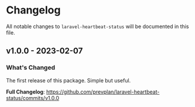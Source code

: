 # Changelog

All notable changes to `laravel-heartbeat-status` will be documented in this file.

## v1.0.0 - 2023-02-07

### What's Changed

The first release of this package. Simple but useful.

**Full Changelog**: https://github.com/prevplan/laravel-heartbeat-status/commits/v1.0.0
